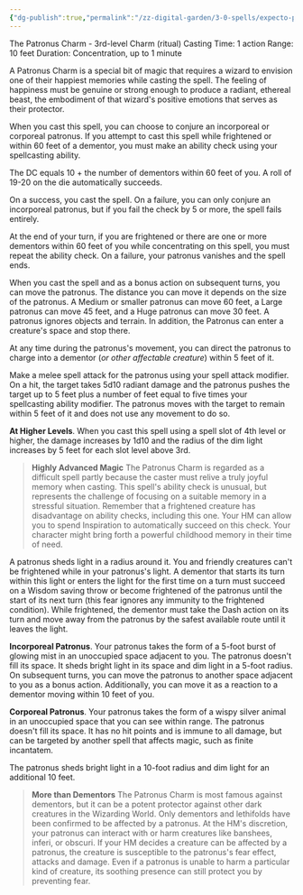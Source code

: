 ```yaml
---
{"dg-publish":true,"permalink":"/zz-digital-garden/3-0-spells/expecto-patronum/"}
---
```


The Patronus Charm - 3rd-level Charm (ritual)
Casting Time: 1 action
Range: 10 feet
Duration: Concentration, up to 1 minute

A Patronus Charm is a special bit of magic that requires a wizard to envision one of their happiest memories while casting the spell. The feeling of happiness must be genuine or strong enough to produce a radiant, ethereal beast, the embodiment of that wizard's positive emotions that serves as their protector.

When you cast this spell, you can choose to conjure an incorporeal or corporeal patronus. If you attempt to cast this spell while frightened or within 60 feet of a dementor, you must make an ability check using your spellcasting ability.

The DC equals 10 + the number of dementors within 60 feet of you. A roll of 19-20 on the die automatically succeeds.

On a success, you cast the spell. On a failure, you can only conjure an incorporeal patronus, but if you fail the check by 5 or more, the spell fails entirely.

At the end of your turn, if you are frightened or there are one or more dementors within 60 feet of you while concentrating on this spell, you must repeat the ability check. On a failure, your patronus vanishes and the spell ends.

When you cast the spell and as a bonus action on subsequent turns, you can move the patronus. The distance you can move it depends on the size of the patronus. A Medium or smaller patronus can move 60 feet, a Large patronus can move 45 feet, and a Huge patronus can move 30 feet. A patronus ignores objects and terrain. In addition, the Patronus can enter a creature's space and stop there.

At any time during the patronus's movement, you can direct the patronus to charge into a dementor (*or other affectable creature*) within 5 feet of it.

Make a melee spell attack for the patronus using your spell attack modifier. On a hit, the target takes 5d10 radiant damage and the patronus pushes the target up to 5 feet plus a number of feet equal to five times your spellcasting ability modifier. The patronus moves with the target to remain within 5 feet of it and does not use any movement to do so.

**At Higher Levels**. When you cast this spell using a spell slot of 4th level or higher, the damage increases by 1d10 and the radius of the dim light increases by 5 feet for each slot level above 3rd.

> **Highly Advanced Magic**
> The Patronus Charm is regarded as a difficult spell partly because the caster must relive a truly joyful memory when casting. This spell's ability check is unusual, but represents the challenge of focusing on a suitable memory in a stressful situation.
> Remember that a frightened creature has disadvantage on ability checks, including this one.
> Your HM can allow you to spend Inspiration to automatically succeed on this check. 
> Your character might bring forth a powerful childhood memory in their time of need.

A patronus sheds light in a radius around it. You and friendly creatures can't be frightened while in your patronus's light. A dementor that starts its turn within this light or enters the light for the first time on a turn must succeed on a Wisdom saving throw or become frightened of the patronus until the start of its next turn (this fear ignores any immunity to the frightened condition). While frightened, the dementor must take the Dash action on its turn and move away from the patronus by the safest available route until it leaves the light.

**Incorporeal Patronus**. 
Your patronus takes the form of a 5-foot burst of glowing mist in an unoccupied space adjacent to you. The patronus doesn't fill its space. It sheds bright light in its space and dim light in a 5-foot radius. On subsequent turns, you can move the patronus to another space adjacent to you as a bonus action. Additionally, you can move it as a reaction to a dementor moving within 10 feet of you.

**Corporeal Patronus**. 
Your patronus takes the form of a wispy silver animal in an unoccupied space that you can see within range. The patronus doesn't fill its space. It has no hit points and is immune to all damage, but can be targeted by another spell that affects magic, such as finite incantatem.

The patronus sheds bright light in a 10-foot radius and dim light for an additional 10 feet.

>**More than Dementors**
>The Patronus Charm is most famous against dementors, but it can be a potent protector against other dark creatures in the Wizarding World.
>Only dementors and lethifolds have been confirmed to be affected by a patronus. At the HM's discretion, your patronus can interact with or harm creatures like banshees, inferi, or obscuri. If your HM decides a creature can be affected by a patronus, the creature is susceptible to the patronus's fear effect, attacks and damage.
>Even if a patronus is unable to harm a particular kind of creature, its soothing presence can still protect you by preventing fear.